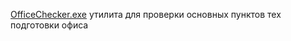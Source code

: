 [OfficeChecker.exe](./OfficeChecker.exe) утилита для проверки основных пунктов тех подготовки офиса
